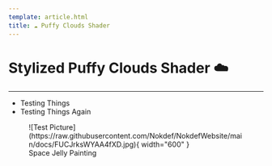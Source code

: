 ```yaml
---
template: article.html
title: ☁️ Puffy Clouds Shader
---
```


# Stylized Puffy Clouds Shader :cloud:  
___

* Testing Things
* Testing Things Again

<figure markdown>
![Test Picture](https://raw.githubusercontent.com/Nokdef/NokdefWebsite/main/docs/FUCJrksWYAA4fXD.jpg){ width="600" }
<figcaption> Space Jelly Painting</figcaption> </figure>